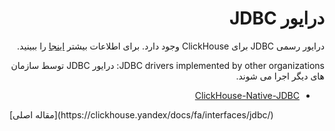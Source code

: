 <div dir="rtl" markdown="1">

# درایور JDBC

درایور رسمی JDBC برای ClickHouse وجود دارد. برای اطلاعات بیشتر [اینجا](https://github.com/yandex/clickhouse-jdbc) را ببینید.


JDBC drivers implemented by other organizations:
درایور JDBC توسط سازمان های دیگر اجرا می شوند.


- [ClickHouse-Native-JDBC](https://github.com/housepower/ClickHouse-Native-JDBC)

</div>
[مقاله اصلی](https://clickhouse.yandex/docs/fa/interfaces/jdbc/) <!--hide-->
